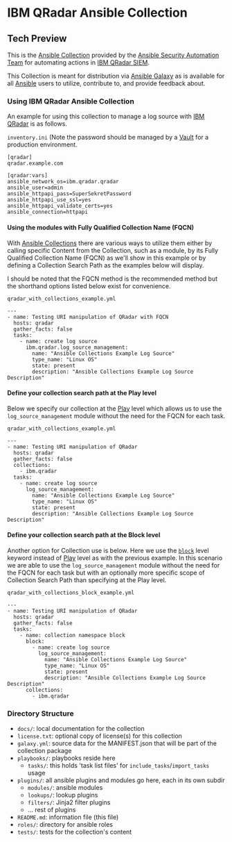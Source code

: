 # IBM QRadar Ansible Collection

## Tech Preview

This is the [Ansible
Collection](https://docs.ansible.com/ansible/latest/dev_guide/developing_collections.html)
provided by the [Ansible Security Automation
Team](https://github.com/ansible-security) for automating actions in [IBM
QRadar SIEM](https://www.ibm.com/us-en/marketplace/ibm-qradar-siem).

This Collection is meant for distribution via
[Ansible Galaxy](https://galaxy.ansible.com/) as is available for all
[Ansible](https://github.com/ansible/ansible) users to utilize, contribute to,
and provide feedback about.

### Using IBM QRadar Ansible Collection

An example for using this collection to manage a log source with [IBM QRadar](https://www.ibm.com/security/security-intelligence/qradar) is as follows.

`inventory.ini` (Note the password should be managed by a [Vault](https://docs.ansible.com/ansible/latest/user_guide/vault.html) for a production environment.
```
[qradar]
qradar.example.com

[qradar:vars]
ansible_network_os=ibm.qradar.qradar
ansible_user=admin
ansible_httpapi_pass=SuperSekretPassword
ansible_httpapi_use_ssl=yes
ansible_httpapi_validate_certs=yes
ansible_connection=httpapi
```
#### Using the modules with Fully Qualified Collection Name (FQCN)

With [Ansible
Collections](https://docs.ansible.com/ansible/latest/dev_guide/developing_collections.html)
there are various ways to utilize them either by calling specific Content from
the Collection, such as a module, by its Fully Qualified Collection Name (FQCN)
as we'll show in this example or by defining a Collection Search Path as the
examples below will display.

I should be noted that the FQCN method is the recommended method but the
shorthand options listed below exist for convenience.

`qradar_with_collections_example.yml`
```
---
- name: Testing URI manipulation of QRadar with FQCN
  hosts: qradar
  gather_facts: false
  tasks:
    - name: create log source
      ibm.qradar.log_source_management:
        name: "Ansible Collections Example Log Source"
        type_name: "Linux OS"
        state: present
        description: "Ansible Collections Example Log Source Description"
```

#### Define your collection search path at the Play level

Below we specify our collection at the
[Play](https://docs.ansible.com/ansible/latest/user_guide/playbooks_intro.html)
level which allows us to use the `log_source_management` module without
the need for the FQCN for each task.

`qradar_with_collections_example.yml`
```
---
- name: Testing URI manipulation of QRadar
  hosts: qradar
  gather_facts: false
  collections:
    - ibm.qradar
  tasks:
    - name: create log source
      log_source_management:
        name: "Ansible Collections Example Log Source"
        type_name: "Linux OS"
        state: present
        description: "Ansible Collections Example Log Source Description"
```

#### Define your collection search path at the Block level

Another option for Collection use is below. Here we use the
[`block`](https://docs.ansible.com/ansible/latest/user_guide/playbooks_blocks.html)
level keyword instead of [Play](https://docs.ansible.com/ansible/latest/user_guide/playbooks_intro.html)
level as with the previous example. In this scenario we are able to use the
`log_source_management` module without the need for the FQCN for each
task but with an optionally more specific scope of Collection Search Path than
specifying at the Play level.

`qradar_with_collections_block_example.yml`
```
---
- name: Testing URI manipulation of QRadar
  hosts: qradar
  gather_facts: false
  tasks:
    - name: collection namespace block
      block:
        - name: create log source
          log_source_management:
            name: "Ansible Collections Example Log Source"
            type_name: "Linux OS"
            state: present
            description: "Ansible Collections Example Log Source Description"
      collections:
        - ibm.qradar
```

### Directory Structure

* `docs/`: local documentation for the collection
* `license.txt`: optional copy of license(s) for this collection
* `galaxy.yml`: source data for the MANIFEST.json that will be part of the collection package
* `playbooks/`: playbooks reside here
  * `tasks/`: this holds 'task list files' for `include_tasks`/`import_tasks` usage
* `plugins/`: all ansible plugins and modules go here, each in its own subdir
  * `modules/`: ansible modules
  * `lookups/`: lookup plugins
  * `filters/`: Jinja2 filter plugins
  * ... rest of plugins
* `README.md`: information file (this file)
* `roles/`: directory for ansible roles
* `tests/`: tests for the collection's content
